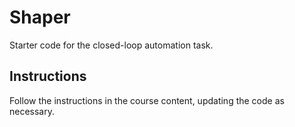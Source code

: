 # Shaper

Starter code for the closed-loop automation task.

## Instructions

Follow the instructions in the course content, updating the code as necessary.
